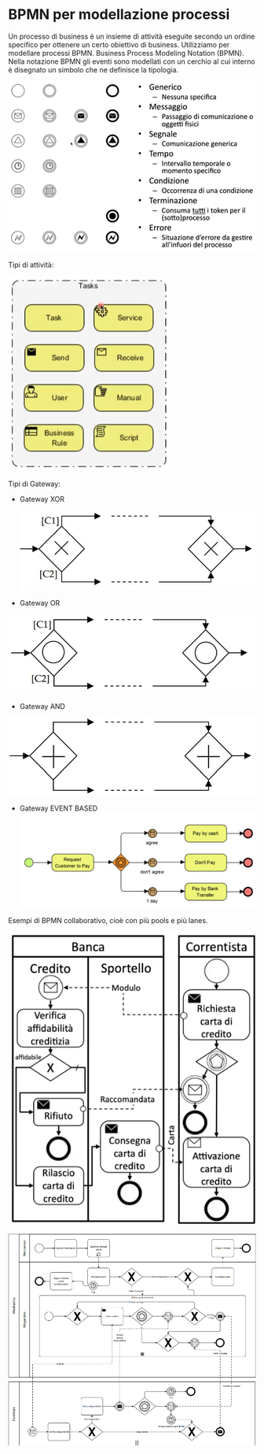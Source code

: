 # BPMN per modellazione processi

Un processo di business è un insieme di attività eseguite secondo un ordine specifico per ottenere un certo obiettivo di business. Utilizziamo per modellare processi BPMN.  Business Process Modeling Notation (BPMN). 
Nella notazione BPMN gli eventi sono modellati con un cerchio al cui interno è disegnato un simbolo che ne definisce la tipologia.

![events bpmn](images/7fb475cce6e11c00f76fbe6894e23c42.png)

Tipi di attività:

![task](images/3098f1e58891c2144d2743f03e94c447.png)

Tipi di Gateway:

- Gateway XOR

	![xorbpmn](images/3fb1e93b5b01cb3ebd0ec04ca27bf7d9.jpg)
- Gateway OR

![orbpmn](images/78dfd2da11533c8f7dfc9e61a6a24f33.jpg)
- Gateway AND

![andbpmn](images/b3233d37358128fbbee20dc273969602.jpg)
- Gateway EVENT BASED
 ![event based gateway](images/46d03eb317d105eda0f52fefcdf1fad8.png)
 
Esempi di BPMN collaborativo, cioè con più pools e più lanes.

![bpmn collaborativo, pool](images/2b19301ace53b9f66e190bf4739800ac.png)

![Pasted image 20220125101247](images/248a6508cd5e6613ebf1176f7f3a877b.png)



